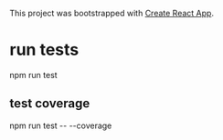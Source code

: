 This project was bootstrapped with [Create React App](https://github.com/facebook/create-react-app).

# run tests

npm run test

## test coverage

npm run test -- --coverage

